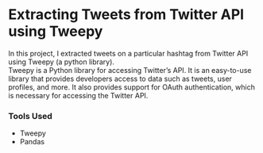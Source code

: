 # Extracting Tweets from Twitter API using Tweepy
In this project, I extracted tweets on a particular hashtag from Twitter API using Tweepy (a python library). <br>
Tweepy is a Python library for accessing Twitter’s API. 
It is an easy-to-use library that provides developers access to data such as tweets, user profiles, and more. 
It also provides support for OAuth authentication, which is necessary for accessing the Twitter API.

### Tools Used <br>
- Tweepy
- Pandas
